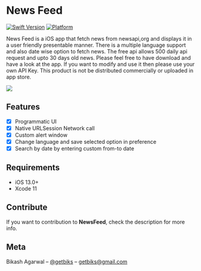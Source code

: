 # News Feed

[![Swift Version][swift-image]][swift-url]
[![Platform](https://img.shields.io/cocoapods/p/LFAlertController.svg?style=flat)](http://cocoapods.org/pods/LFAlertController)

News Feed is a iOS app that fetch news from newsapi,org and displays it in a user friendly presentable manner.  There is a multiple language support and also date wise option to fetch news.  The free api allows 500 daily api request and upto 30 days old news. Please feel free to have download and have a look at the app.  If you want to modify and use it then please use your own API Key. This product is not be distributed commercially or uploaded in app store.

![](newsfeed.gif)

## Features

- [x] Programmatic UI
- [x] Native URLSession Network call
- [x] Custom alert window
- [x] Change language and save selected option in preference
- [x] Search by date by entering custom from-to date

## Requirements

- iOS 13.0+
- Xcode 11

## Contribute

If you want to contribution to **NewsFeed**, check the description for more info.

## Meta

Bikash Agarwal – [@getbiks](https://twitter.com/dbader_org) – getbiks@gmail.com

[swift-image]:https://img.shields.io/badge/swift-5.0-orange.svg
[swift-url]: https://swift.org/
[codebeat-url]: https://codebeat.co/projects/github-com-vsouza-awesomeios-com
